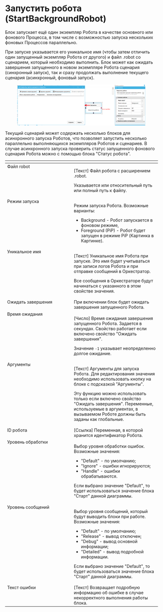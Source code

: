 # Запустить робота (StartBackgroundRobot)

Блок запускает ещё один экземпляр Робота в качестве основного или фонового Процесса, в том числе с возможностью запуска нескольких фоновых Процессов параллельно.&#x20;

При запуске указывается его уникальное имя (чтобы затем отличить один запущенный экземпляр Робота от другого) и файл .robot со сценарием, который необходимо выполнить. Блок может как ожидать завершения запущенного в новом экземпляре Робота сценария (синхронный запуск), так и сразу продолжать выполнение текущего сценария (асинхронный, фоновый запуск).&#x20;

<figure><img src="../../../.gitbook/assets/запустить робота.png" alt=""><figcaption></figcaption></figure>

Текущий сценарий может содержать несколько блоков для асинхронного запуска Роботов, что позволяет запустить несколько параллельно выполняющихся экземпляров Роботов и сценариев. В случае асинхронного запуска проверить статус запущенного фонового сценария Робота можно с помощью блока "Статус робота".

<table data-header-hidden><thead><tr><th width="253" valign="top"></th><th width="319" valign="top"></th></tr></thead><tbody><tr><td valign="top">Файл robot</td><td valign="top"><p>[Текст] Файл робота с расширением .robot. </p><p></p><p>Указывается или относительный путь или полный путь к файлу.</p></td></tr><tr><td valign="top">Режим запуска</td><td valign="top"><p>Режим запуска Робота. Возможные варианты: </p><ul><li>Background - Робот запускается в фоновом режиме, </li><li>Foreground (PiP) - Робот будет запущен в режиме PiP (Картинка в Картинке).</li></ul></td></tr><tr><td valign="top">Уникальное имя</td><td valign="top"><p>[Текст] Уникальное имя Робота при запуске. Это имя будет учитываться при записи логов Робота и при отправке сообщений в Оркестратор. </p><p></p><p>Все сообщения в Оркестраторе будут начинаться с указанного в этом свойстве значения.</p></td></tr><tr><td valign="top">Ожидать завершения</td><td valign="top">При включении блок будет ожидать завершения запущенного Робота.</td></tr><tr><td valign="top">Время ожидания</td><td valign="top"><p>[Число] Время ожидания завершения запущенного Робота. Задается в секундах. Свойство работает если включено свойство "Ожидать завершения". </p><p></p><p>Значение <code>-1</code> указывает неопределенно долгое ожидание.</p></td></tr><tr><td valign="top">Аргументы</td><td valign="top"><p>[Текст] Аргументы для запуска Робота. Для редактирования значения необходимо использовать кнопку на блоке с подсказкой "Аргументы". </p><p></p><p>Эту функцию можно использовать только если включено свойство "Ожидать завершения". Переменные, используемые в аргументах, в вызываемом Роботе должны быть заданы как глобальные.</p></td></tr><tr><td valign="top">ID робота</td><td valign="top">[Ссылка] Переменная, в которой хранится идентификатор Робота.</td></tr><tr><td valign="top">Уровень обработки</td><td valign="top"><p>Выбор уровня обработки ошибок. Возможные значения: </p><ul><li>"Default" - по умолчанию; </li><li>"Ignore" - ошибки игнорируются; </li><li>"Handle" - ошибки обрабатываются. </li></ul><p>Если выбрано значение "Default", то будет использоваться значение блока "Старт" данной диаграммы.</p></td></tr><tr><td valign="top">Уровень сообщений</td><td valign="top"><p>Выбор уровня сообщений, который будут выводить блоки при работе. Возможные значения: </p><ul><li>"Default" - по умолчанию; </li><li>"Release" - вывод отключен; </li><li>"Debug" - вывод основной информации; </li><li>"Detailed" - вывод подробной информации. </li></ul><p>Если выбрано значение "Default", то будет использоваться значение блока "Старт" данной диаграммы.</p></td></tr><tr><td valign="top">Текст ошибки</td><td valign="top">[Текст] Возвращает подробную информацию об ошибке в случае некорректного выполнения работы блока.</td></tr></tbody></table>
